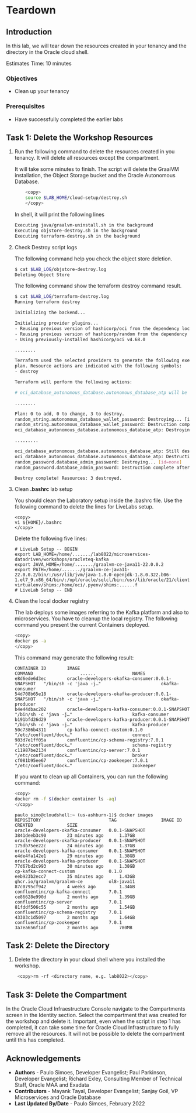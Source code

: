 # Teardown

## Introduction

In this lab, we will tear down the resources created in your tenancy and the directory in the Oracle cloud shell.

Estimates Time: 10 minutes

### Objectives

- Clean up your tenancy

### Prerequisites

- Have successfully completed the earlier labs

## **Task 1:** Delete the Workshop Resources

1. Run the following command to delete the resources created in you tenancy. It will delete all resources except the compartment.

    It will take some minutes to finish. The script will delete the GraalVM installation, the Object Storage bucket and the Oracle Autonomous Database.

    ```bash
        <copy>
        source $LAB_HOME/cloud-setup/destroy.sh
        </copy>
    ```

    In shell, it will print the following lines

    ```bash
    Executing java/graalvm-uninstall.sh in the background
    Executing objstore-destroy.sh in the background
    Executing terraform-destroy.sh in the background
    ```

2. Check Destroy script logs

    The following command help you check the object store deletion.

    ```bash
    $ cat $LAB_LOG/objstore-destroy.log 
    Deleting Object Store
    ```

    The following command show the terraform destroy command result.

    ```bash
    $ cat $LAB_LOG/terraform-destroy.log 
    Running terraform destroy

    Initializing the backend...

    Initializing provider plugins...
    - Reusing previous version of hashicorp/oci from the dependency lock file
    - Reusing previous version of hashicorp/random from the dependency lock file
    - Using previously-installed hashicorp/oci v4.68.0

    ........

    Terraform used the selected providers to generate the following execution
    plan. Resource actions are indicated with the following symbols:
    - destroy

    Terraform will perform the following actions:

    # oci_database_autonomous_database.autonomous_database_atp will be destroyed

    ........

    Plan: 0 to add, 0 to change, 3 to destroy.
    random_string.autonomous_database_wallet_password: Destroying... [id=6[H_fZKsDX88A&tK]
    random_string.autonomous_database_wallet_password: Destruction complete after 0s
    oci_database_autonomous_database.autonomous_database_atp: Destroying... [id=ocid1.autonomousdatabase.oc1.iad.....m4iaq]

    .........

    oci_database_autonomous_database.autonomous_database_atp: Still destroying... [id=ocid1.autonomousdatabase.oc1.iad.....m4iaq, 1m50s elapsed]
    oci_database_autonomous_database.autonomous_database_atp: Destruction complete after 1m52s
    random_password.database_admin_password: Destroying... [id=none]
    random_password.database_admin_password: Destruction complete after 0s

    Destroy complete! Resources: 3 destroyed.

    ```

3. Clean **.bashrc** lab setup

    You should clean the Laboratory setup inside the .bashrc file. Use the following command to delete the lines for LiveLabs setup.

    ```shell
    <copy>
    vi ${HOME}/.bashrc
    </copy>
    ```

    Delete the following five lines:

    ```text
    # LiveLab Setup -- BEGIN
    export LAB_HOME=/home/......./lab8022/microservices-datadriven/workshops/oracleteq-kafka
    export JAVA_HOME=/home/......./graalvm-ce-java11-22.0.0.2
    export PATH=/home/......./graalvm-ce-java11-22.0.0.2/bin/:/usr/lib/jvm/java-1.8.0-openjdk-1.8.0.322.b06-1.el7_9.x86_64/bin/:/opt/oracle/sqlcl/bin:/usr/lib/oracle/21/client64/bin/:/home/oci/.pyenv/plugins/pyenv-virtualenv/shims:/home/oci/.pyenv/shims:......f
    # LiveLab Setup -- END
    ```

4. Clean the local docker registry

    The lab deploys some images referring to the Kafka platform and also to microservices. You have to cleanup the local registry. The following command you present the current Containers deployed.

    ```bash
    <copy>
    docker ps -a
    </copy>
    ```

    This command may generate the following result:

    ```shell
    CONTAINER ID        IMAGE                                              COMMAND                  ......              NAMES
    e8d6ede6d3ec        oracle-developers-okafka-consumer:0.0.1-SNAPSHOT   "/bin/sh -c 'java -j…"                       okafka-consumer
    54d708b65e18        oracle-developers-okafka-producer:0.0.1-SNAPSHOT   "/bin/sh -c 'java -j…"                       okafka-producer
    b4e44dbac202        oracle-developers-kafka-consumer:0.0.1-SNAPSHOT    "/bin/sh -c 'java -j…"                       kafka-consumer
    b191bfd26d29        oracle-developers-kafka-producer:0.0.1-SNAPSHOT    "/bin/sh -c 'java -j…"                       kafka-producer
    50c7386b4311        cp-kafka-connect-custom:0.1.0                      "/etc/confluent/dock…"                       connect
    983d7e1ff05a        confluentinc/cp-schema-registry:7.0.1              "/etc/confluent/dock…"                       schema-registry
    c11987be2134        confluentinc/cp-server:7.0.1                       "/etc/confluent/dock…"                       broker
    cf081b95ee67        confluentinc/cp-zookeeper:7.0.1                    "/etc/confluent/dock…"                       zookeeper
    ```

    If you want to clean up all Containers, you can run the following command:

    ```bash
    <copy>
    docker rm -f $(docker container ls -aq)
    </copy>
    ```

    ```
    paulo_simo@cloudshell:~ (us-ashburn-1)$ docker images
    REPOSITORY                          TAG                 IMAGE ID            CREATED             SIZE
    oracle-developers-okafka-consumer   0.0.1-SNAPSHOT      3841deeb3c90        23 minutes ago      1.37GB
    oracle-developers-okafka-producer   0.0.1-SNAPSHOT      175db75ee22c        24 minutes ago      1.37GB
    oracle-developers-kafka-consumer    0.0.1-SNAPSHOT      e4de4fa142e1        29 minutes ago      1.38GB
    oracle-developers-kafka-producer    0.0.1-SNAPSHOT      77d67bd2c993        30 minutes ago      1.38GB
    cp-kafka-connect-custom             0.1.0               eeb923b2ecc7        35 minutes ago      1.43GB
    ghcr.io/graalvm/graalvm-ce          ol8-java11          87c0795cf942        4 weeks ago         1.34GB
    confluentinc/cp-kafka-connect       7.0.1               ce86628e990d        2 months ago        1.39GB
    confluentinc/cp-server              7.0.1               81fddf506c55        2 months ago        1.54GB
    confluentinc/cp-schema-registry     7.0.1               43303c1d5097        2 months ago        1.64GB
    confluentinc/cp-zookeeper           7.0.1               3a7ea656f1af        2 months ago        780MB
    ```



## **Task 2:** Delete the Directory

1. Delete the directory in your cloud shell where you installed the workshop.

    ```bash
     <copy>rm -rf <directory name, e.g. lab8022></copy>
    ```

## **Task 3:** Delete the Compartment

In the Oracle Cloud Infraestructure Console navigate to the Compartments screen in the Identity section. Select the compartment that was created for the workshop and delete it. Important, even when the script in step 1 has completed, it can take some time for Oracle Cloud Infrastructure to fully remove all the resources. It will not be possible to delete the compartment until this has completed.

## Acknowledgements

- **Authors** - Paulo Simoes, Developer Evangelist; Paul Parkinson, Developer Evangelist; Richard Exley, Consulting Member of Technical Staff, Oracle MAA and Exadata
- **Contributors** - Mayank Tayal, Developer Evangelist; Sanjay Goil, VP Microservices and Oracle Database
- **Last Updated By/Date** - Paulo Simoes, February 2022
